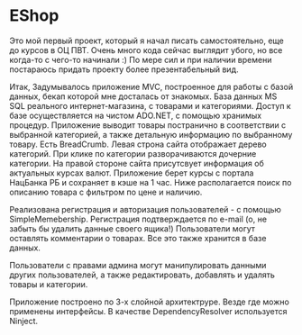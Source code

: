 # EShop
Это мой первый проект, который я начал писать самостоятельно, еще до курсов в ОЦ ПВТ.
Очень много кода сейчас выглядит убого, но все когда-то с чего-то начинали :)
По мере сил и при наличии времени постараюсь придать проекту более презентабельный вид. 

Итак,
Задумывалось приложение MVC, построенное для работы с базой данных, бекап которой мне досталась от знакомых.
База данных MS SQL реального интернет-магазина, с товарами и категориями.
Доступ к базе осуществляется на чистом ADO.NET, с помощью хранимых процедур.
Приложение выводит товары постранично в соответствии с выбранной категорией, а также детальную информацию по выбранному товару.
Есть BreadCrumb.
Левая строна сайта отображает дерево категорий.
При клике по категории разворачиваются дочерние категории.
На правой стороне сайта присутсвует информация об актуальных курсах валют.
Приложение берет курсы с портала НацБанка РБ и сохраняет в кэше на 1 час.
Ниже располагается поиск по описанию товара с фильтром по цене и наличию.

Реализована регистрация и авторизация пользователей - с помощью SimpleMemebership.
Регистрация подтверждается по e-mail (о, не забыть бы удалить данные своего ящика!)
Пользователи могут оставлять комментарии о товарах.
Все это также хранится в базе данных.

Пользователи с правами админа могут манипулировать данными других пользователей, а также
редактировать, добавлять и удалять товары и категории.

Приложение построено по 3-х слойной архитектруре.
Везде где можно применены интерфейсы.
В качестве DependencyResolver используется Ninject.
